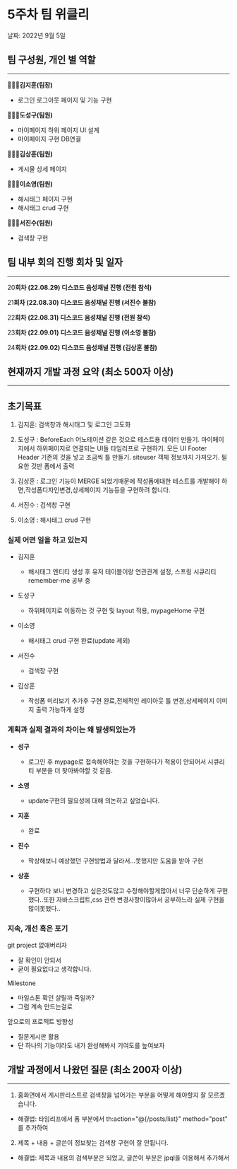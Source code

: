 # 5주차 팀 위클리

날짜: 2022년 9월 5일

## 팀 구성원, 개인 별 역할

---

**🙋🏻‍♂️김지훈(팀장)**

- 로그인 로그아웃 페이지 및 기능 구현

**🙋🏻‍♂️도성구(팀원)**

- 마이페이지 하위 페이지 UI 설계
- 마이페이지 구현 DB연결

**🙋🏻‍♂️김상훈(팀원)**

- 게시물 상세 페이지

**🙋🏻‍♀️이소영(팀원)**

- 해시태그 페이지 구현
- 해시태그 crud 구현

**🙋🏻‍♂️서진수(팀원)**

- 검색창 구현

## 팀 내부 회의 진행 회차 및 일자

---

20**회차 (22.08.29) 디스코드 음성채널 진행 (전원 참석)**

21**회차 (22.08.30) 디스코드 음성채널 진행 (서진수 불참)**

22**회차 (22.08.31) 디스코드 음성채널 진행 (전원 참석)**

23**회차 (22.09.01) 디스코드 음성채널 진행 (이소영 불참)**

24**회차 (22.09.02) 디스코드 음성채널 진행 (김상훈 불참)**


## 현재까지 개발 과정 요약 (최소 500자 이상)

---

## 초기목표

1. 김지훈: 검색창과 해시태그 및 로그인 고도화

2. 도성구 : BeforeEach 어노테이션 같은 것으로 테스트용 데이터 만들기. 마이페이지에서 하위페이지로 연결되는 UI들 타임리프로 구현하기. 모든 UI Footer Header 기존의 것을 넣고 조금씩 틀 만들기.
siteuser 객체 정보까지 가져오기. 필요한 것만 폼에서 출력

3. 김상훈 : 로그인 기능이 MERGE 되었기때문에 작성폼에대한 테스트를 개발해야 하면,작성폼디자인변경,상세페이지 기능등을 구현하려 합니다.

4. 서진수 : 검색창 구현

5. 이소영 : 해시태그 crud 구현

### 실제 어떤 일을 하고 있는지

- 김지훈

  - 해시태그 엔티티 생성 후 유저 테이블이랑 연관관계 설정, 스프링 시큐리티 remember-me  공부 중

- 도성구

  - 하위페이지로 이동하는 것 구현 및 layout 적용, mypageHome 구현

- 이소영

  - 해시태그 crud 구현 완료(update 제외)

- 서진수

  - 검색창 구현

- 김상훈

  - 작성폼 미리보기 추가후 구현 완료,전체적인 레이아웃 틀 변경,상세페이지 이미지 출력 가능하게 설정
    
### 계획과 실제 결과의 차이는 왜 발생되었는가

- **성구**
    - 로그인 후 mypage로 접속해야하는 것을 구현하다가 적용이 안되어서 시큐리티 부분을 더 찾아봐야할 것 같음.
   
- **소영**
    - update구현의 필요성에 대해 의논하고 싶었습니다.

- **지훈**
    - 완료

- **진수**
    - 막상해보니 예상했던 구현방법과 달라서…못했지만 도움을 받아 구현

- **상훈**
    - 구현하다 보니 변경하고 싶은것도많고 수정해야할게많아서 너무 단순하게 구현했다..또한 자바스크립트,css 관련 변경사항이많아서 공부하느라 실제 구현을 많이못했다..
    
### 지속, 개선 혹은 포기

git project 없애버리자

- 잘 확인이 안되서
- 굳이 필요없다고 생각합니다.

Milestone

- 마일스톤 확인 살릴까 죽일까?
- 그럼 계속 만드는걸로

앞으로의 프로젝트 방향성

- 질문게시판 활용
- 단 하나의 기능이라도 내가 완성해봐서 기여도를 높여보자

## 개발 과정에서 나왔던 질문 (최소 200자 이상)

---
1. 홈화면에서 게시판리스트로 검색창을 넘어가는 부분을 어떻게 해야할지 잘 모르겠습니다. 
  - 해결법: 타임리프에서 폼 부분에서 th:action="@{/posts/list}" method="post" 를 추가하여 
2. 제목 + 내용 + 글쓴이 정보찾는 검색창 구현이 잘 안됩니다. 
  - 해결법: 제목과 내용의 검색부분은 되었고, 글쓴이 부분은 jpql을 이용해서 추가해서 

